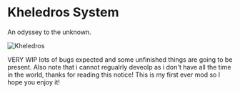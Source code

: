 # **Kheledros System**

An odyssey to the unknown.

![Kheledros](https://github.com/user-attachments/assets/3110979e-8132-4e22-9e48-4af5c6f7d33a)

VERY WIP lots of bugs expected and some unfinished things are going to be present. Also note that i cannot regualrly deveolp as i don't have all the time in the world, thanks for reading this notice!
This is my first ever mod so I hope you enjoy it!
